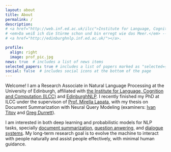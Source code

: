 ```yaml
---
layout: about
title: About
permalink: /
description: 
# <a href="http://web.inf.ed.ac.uk/ilcc">Institute for Language, Cognition and Computation</a> • <a href="https://www.ed.ac.uk/informatics"> School of Informatics</a> • <a href="https://www.ed.ac.uk">University of Edinburgh</a>
# <em>Da weiß ich die Stürme schon und bin erregt wie das Meer.</em> -- <em>Vorgefühl</em>, Rainer Maria Rilke
# <a href="http://edinburghnlp.inf.ed.ac.uk/"></a>. 

profile:
  align: right
  image: prof_pic.jpg
news: true  # includes a list of news items
selected_papers: true # includes a list of papers marked as "selected={true}"
social: false  # includes social icons at the bottom of the page
---
```


Welcome! I am a Research Associate in Natural Language Processing at the University of Edinburgh, affiliated with [the Institute for Language, Cognition and Computation (ILCC)](http://web.inf.ed.ac.uk/ilcc) and [EdinburghNLP](http://edinburghnlp.inf.ed.ac.uk/). 
I recently finished my PhD at ILCC under the supervison of [Prof. Mirella Lapata](http://homepages.inf.ed.ac.uk/mlap/), with my thesis on Document Summarization with Neural Query Modeling (examiners: [Ivan Titov](http://ivan-titov.org/) and [Greg Durrett](https://www.cs.utexas.edu/~gdurrett/)).

I am interested in both deep learning and probabilistic models for NLP tasks, specially 
[document summarization](https://en.wikipedia.org/wiki/Automatic_summarization),
[question anwering](https://en.wikipedia.org/wiki/Question_answering),
and [dialogue systems](https://en.wikipedia.org/wiki/Dialogue_system). 
My long-term research goal is to evolve the machine to interact with people naturally and assist people effectively, with minimal human guidance.